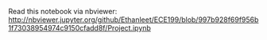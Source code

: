 Read this notebook via nbviewer: http://nbviewer.jupyter.org/github/Ethanleet/ECE199/blob/997b928f69f956b1f73038954974c9150cfadd8f/Project.ipynb
